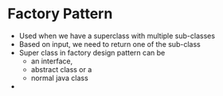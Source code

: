 # **Factory Pattern**

- Used when we have a superclass with multiple sub-classes 
- Based on input, we need to return one of the sub-class
- Super class in factory design pattern can be 
  - an interface, 
  - abstract class or a 
  - normal java class
- 